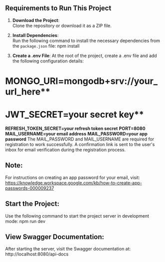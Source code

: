 
## Requirements to Run This Project

1. **Download the Project**:  
   Clone the repository or download it as a ZIP file.

2. **Install Dependencies**:  
   Run the following command to install the necessary dependencies from the `package.json` file:
   npm install
3. **Create a .env File**:
    At the root of the project, create a .env file and add the following configuration details:

 # MONGO_URI=mongodb+srv://your_url_here**
 # JWT_SECRET=your secret key**
 **REFRESH_TOKEN_SECRET=your refresh token secret**
 **PORT=8080**
 **MAIL_USERNAME=your email address**
 **MAIL_PASSWORD=your app password**
The MAIL_PASSWORD and MAIL_USERNAME are required for registration to work successfully.
A confirmation link is sent to the user's inbox for email verification during the registration process.
## Note:
For instructions on creating an app password for your email, visit:
https://knowledge.workspace.google.com/kb/how-to-create-app-passwords-000009237

## Start the Project:
Use the following command to start the project server in development mode:
npm run dev

## View Swagger Documentation:
After starting the server, visit the Swagger documentation at: http://localhost:8080/api-docs